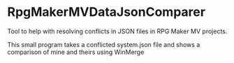 # RpgMakerMVDataJsonComparer
Tool to help with resolving conflicts in JSON files in RPG Maker MV projects. 

This small program takes a conflicted system.json file and shows a comparison of mine and theirs using WinMerge
